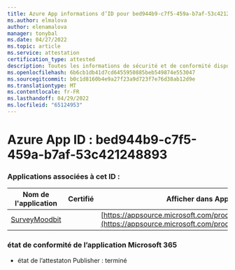 ```yaml
---
title: Azure App informations d’ID pour bed944b9-c7f5-459a-b7af-53c421248893
ms.author: elmalova
author: elenamalova
manager: tonybal
ms.date: 04/27/2022
ms.topic: article
ms.service: attestation
certification_type: attested
description: Toutes les informations de sécurité et de conformité disponibles pour bed944b9-c7f5-459a-b7af-53c421248893.
ms.openlocfilehash: 6b6cb1db41d7cd6455950885beb549874e553047
ms.sourcegitcommit: b0c1d8160b4e9a27f23a9d723f7e76d38ab12d9e
ms.translationtype: MT
ms.contentlocale: fr-FR
ms.lasthandoff: 04/29/2022
ms.locfileid: "65124953"
---
```

# <a name="azure-app-id-bed944b9-c7f5-459a-b7af-53c421248893"></a>Azure App ID : bed944b9-c7f5-459a-b7af-53c421248893


### <a name="apps-associated-with-this-id"></a>Applications associées à cet ID :
| **Nom de l'application** | **Certifié** | **Afficher dans AppSource** |
|--------------|---------------|-----------------------|
| [SurveyMoodbit](../forward/WA200003925.md) |  | [https://appsource.microsoft.com/product/office/WA200003925](https://appsource.microsoft.com/product/office/WA200003925) |

### <a name="microsoft-365-app-compliance-status"></a>état de conformité de l’application Microsoft 365
- état de l’attestaton Publisher : terminé
